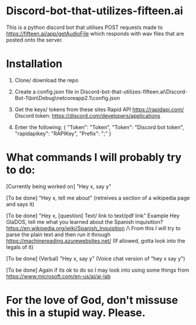 # Discord-bot-that-utilizes-fifteen.ai
This is a python discord bot that utilises POST requests made to https://fifteen.ai/app/getAudioFile which responds with wav files that are posted onto the server.

# Installation 
1. Clone/ download the repo
2. Create a config.json file in Discord-bot-that-utilizes-fifteen.ai\Discord-Bot-1\bin\Debug\netcoreapp2.1\config.json

3. Get the keys/ tokens from these sites
Rapid API https://rapidapi.com/ Discord token: https://discord.com/developers/applications
4. Enter the following: 
  {
  "Token": "Token",
  "Token": "Discord bot token",
  "rapidapikey": "RAPIKey",
  "Prefix": ";"
  }


# What commands I will probably try to do:

[Currently being worked on] "Hey x, say y"

[To be done] "Hey x, tell me about" (retreives a section of a wikipedia page and says it)

[To be done] "Hey x, [question] Text/ link to text/pdf link" 
Example Hey GlaDOS, tell me what you learned about the Spanish inquisition? https://en.wikipedia.org/wiki/Spanish_Inquisition
/\ From this I will try to parse the plain text and then run it through https://machinereading.azurewebsites.net/ (If allowed, gotta look into the legals of it)


[To be done] (Verbal) "Hey x, say y" (Voice chat version of "hey x say y")

[To be done] Again if its ok to do so I may look into using some things from https://www.microsoft.com/en-us/ai/ai-lab


# For the love of God, don't missuse this in a stupid way. Please.


